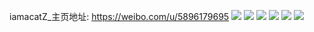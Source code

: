 iamacatZ_主页地址: https://weibo.com/u/5896179695 
![](https://wx4.sinaimg.cn/mw2000/006r1LGvgy1h8hg2irx4uj30u0140tg7.jpg) 
![](https://wx4.sinaimg.cn/mw2000/006r1LGvgy1h886gz2rfuj30u014043i.jpg) 
![](https://wx4.sinaimg.cn/mw2000/006r1LGvgy1h886gzwpobj30u0140q8n.jpg) 
![](https://wx4.sinaimg.cn/mw2000/006r1LGvgy1h886h093xej30zo0a4754.jpg) 
![](https://wx4.sinaimg.cn/mw2000/006r1LGvgy1h83rb7my4vj30u00zn76v.jpg) 
![](https://wx4.sinaimg.cn/mw2000/006r1LGvgy1h83ra65wpij30u01sx79p.jpg) 
